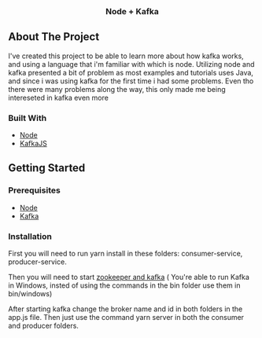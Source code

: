 <div id="top"></div>

<!-- PROJECT LOGO -->
<br />
<div align="center">
  <h3 align="center">Node + Kafka</h3>
</div>

## About The Project

I've created this project to be able to learn more about how kafka works, and using a language that i'm familiar with which is node.
Utilizing node and kafka presented a bit of problem as most examples and tutorials uses Java, and since i was using kafka for the first time i had some problems.
Even tho there were many problems along the way, this only made me being intereseted in kafka even more

### Built With

* [Node](https://nodejs.org/en/)
* [KafkaJS](https://kafka.js.org/)

<!-- GETTING STARTED -->
## Getting Started

### Prerequisites

* [Node](https://nodejs.org/en/download/)
* [Kafka](https://kafka.apache.org/downloads)

### Installation

First you will need to run yarn install in these folders: consumer-service, producer-service.</p>
Then you will need to start [zookeeper and kafka](https://kafka.apache.org/quickstart) ( You're able to run Kafka in Windows, insted of using the commands in the bin folder use them in bin/windows)</p>
After starting kafka change the broker name and id in both folders in the app.js file. 
Then just use the command yarn server in both the consumer and producer folders.
